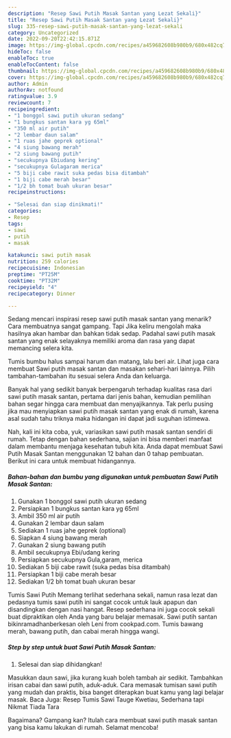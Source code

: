```yaml
---
description: "Resep Sawi Putih Masak Santan yang Lezat Sekali}"
title: "Resep Sawi Putih Masak Santan yang Lezat Sekali}"
slug: 335-resep-sawi-putih-masak-santan-yang-lezat-sekali
category: Uncategorized
date: 2022-09-20T22:42:15.871Z
image: https://img-global.cpcdn.com/recipes/a459682608b980b9/680x482cq70/sawi-putih-masak-santan-foto-resep-utama.jpg
hideToc: false
enableToc: true
enableTocContent: false
thumbnail: https://img-global.cpcdn.com/recipes/a459682608b980b9/680x482cq70/sawi-putih-masak-santan-foto-resep-utama.jpg
cover: https://img-global.cpcdn.com/recipes/a459682608b980b9/680x482cq70/sawi-putih-masak-santan-foto-resep-utama.jpg
author: Admin
authorAv: notfound
ratingvalue: 3.9
reviewcount: 7
recipeingredient:
- "1 bonggol sawi putih ukuran sedang"
- "1 bungkus santan kara yg 65ml"
- "350 ml air putih"
- "2 lembar daun salam"
- "1 ruas jahe geprek optional"
- "4 siung bawang merah"
- "2 siung bawang putih"
- "secukupnya Ebiudang kering"
- "secukupnya Gulagaram merica"
- "5 biji cabe rawit suka pedas bisa ditambah"
- "1 biji cabe merah besar"
- "1/2 bh tomat buah ukuran besar"
recipeinstructions:

- "Selesai dan siap dinikmati!"
categories:
- Resep
tags:
- sawi
- putih
- masak

katakunci: sawi putih masak 
nutrition: 259 calories
recipecuisine: Indonesian
preptime: "PT25M"
cooktime: "PT32M"
recipeyield: "4"
recipecategory: Dinner

---
```



Sedang mencari inspirasi resep sawi putih masak santan yang menarik? Cara membuatnya sangat gampang. Tapi Jika keliru mengolah maka hasilnya akan hambar dan bahkan tidak sedap. Padahal sawi putih masak santan yang enak selayaknya memiliki aroma dan rasa yang dapat memancing selera kita.


Tumis bumbu halus sampai harum dan matang, lalu beri air. Lihat juga cara membuat Sawi putih masak santan dan masakan sehari-hari lainnya. Pilih tambahan-tambahan itu sesuai selera Anda dan keluarga.

Banyak hal yang sedikit banyak berpengaruh terhadap kualitas rasa dari sawi putih masak santan, pertama dari jenis bahan, kemudian pemilihan bahan segar hingga cara membuat dan menyajikannya. Tak perlu pusing jika mau menyiapkan sawi putih masak santan yang enak di rumah, karena asal sudah tahu triknya maka hidangan ini dapat jadi suguhan istimewa.


Nah, kali ini kita coba, yuk, variasikan sawi putih masak santan sendiri di rumah. Tetap dengan bahan sederhana, sajian ini bisa memberi manfaat dalam membantu menjaga kesehatan tubuh kita. Anda dapat membuat Sawi Putih Masak Santan menggunakan 12 bahan dan 0 tahap pembuatan. Berikut ini cara untuk membuat hidangannya.

<!--inarticleads1-->

##### Bahan-bahan dan bumbu yang digunakan untuk pembuatan Sawi Putih Masak Santan:

1. Gunakan 1 bonggol sawi putih ukuran sedang
1. Persiapkan 1 bungkus santan kara yg 65ml
1. Ambil 350 ml air putih
1. Gunakan 2 lembar daun salam
1. Sediakan 1 ruas jahe geprek (optional)
1. Siapkan 4 siung bawang merah
1. Gunakan 2 siung bawang putih
1. Ambil secukupnya Ebi/udang kering
1. Persiapkan secukupnya Gula,garam, merica
1. Sediakan 5 biji cabe rawit (suka pedas bisa ditambah)
1. Persiapkan 1 biji cabe merah besar
1. Sediakan 1/2 bh tomat buah ukuran besar


Tumis Sawi Putih Memang terlihat sederhana sekali, namun rasa lezat dan pedasnya tumis sawi putih ini sangat cocok untuk lauk apapun dan disandingkan dengan nasi hangat. Resep sederhana ini juga cocok sekali buat dipraktikan oleh Anda yang baru belajar memasak. Sawi putih santan bikinramadhanberkesan oleh Leni from cookpad.com. Tumis bawang merah, bawang putih, dan cabai merah hingga wangi. 

<!--inarticleads2-->

##### Step by step untuk buat Sawi Putih Masak Santan:


1. Selesai dan siap dihidangkan!

Masukkan daun sawi, jika kurang kuah boleh tambah air sedikit. Tambahkan irisan cabai dan sawi putih, aduk-aduk. Cara memasak tumisan sawi putih yang mudah dan praktis, bisa banget diterapkan buat kamu yang lagi belajar masak. Baca Juga: Resep Tumis Sawi Tauge Kwetiau, Sederhana tapi Nikmat Tiada Tara 

Bagaimana? Gampang kan? Itulah cara membuat sawi putih masak santan yang bisa kamu lakukan di rumah. Selamat mencoba!
